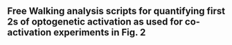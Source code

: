 ## Free Walking analysis scripts for quantifying first 2s of optogenetic activation as used for co-activation experiments in Fig. 2
